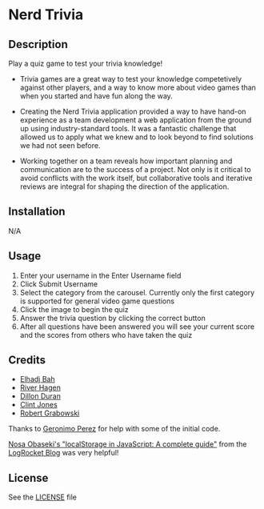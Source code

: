 # Nerd Trivia

## Description

Play a quiz game to test your trivia knowledge!

- Trivia games are a great way to test your knowledge competetively against other players, and a way to know more about video games than when you started and have fun along the way.

- Creating the Nerd Trivia application provided a way to have hand-on experience as a team development a web application from the ground up using industry-standard tools. It was a fantastic challenge that allowed us to apply what we knew and to look beyond to find solutions we had not seen before.

- Working together on a team reveals how important planning and communication are to the success of a project. Not only is it critical to avoid conflicts with the work itself, but collaborative tools and iterative reviews are integral for shaping the direction of the application.

## Installation

N/A

## Usage

1. Enter your username in the Enter Username field
1. Click Submit Username
1. Select the category from the carousel. Currently only the first category is supported for general video game questions
1. Click the image to begin the quiz
1. Answer the trivia question by clicking the correct button
1. After all questions have been answered you will see your current score and the scores from others who have taken the quiz

## Credits

* [Elhadj Bah](https://github.com/Elhadj-Bah)
* [River Hagen](https://github.com/RiverH117)
* [Dillon Duran](https://github.com/DillonDuran)
* [Clint Jones](https://github.com/clintsrc)
* [Robert Grabowski](https://github.com/RGrabowski92)

Thanks to [Geronimo Perez](https://github.com/Geerooniimoo) for help with some of the initial code.

[Nosa Obaseki's "localStorage in JavaScript: A complete guide"](https://blog.logrocket.com/localstorage-javascript-complete-guide/) from the [LogRocket Blog](https://blog.logrocket.com/) was very helpful!

## License

See the [LICENSE](LICENSE) file
